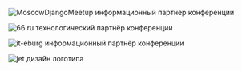 ![MoscowDjangoMeetup](http://dropbucket.ru/pycon/mdm)  информационный партнер конференции


![66.ru](http://dropbucket.ru/pycon/66) технологический партнёр конференции


![it-eburg](http://dropbucket.ru/pycon/iteburg) информационный партнёр конференции


![jet](http://dropbucket.ru/pycon/jet) дизайн логотипа

